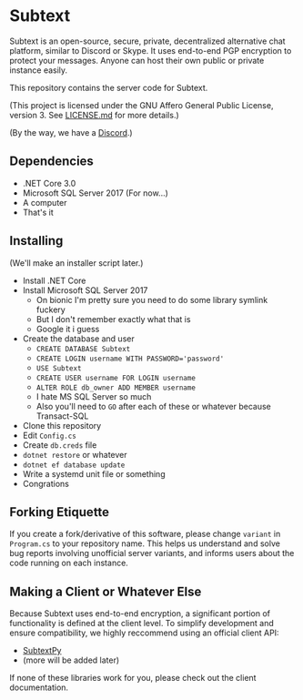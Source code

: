 # Subtext
Subtext is an open-source, secure, private, decentralized alternative chat platform, similar to Discord or Skype. It uses end-to-end PGP encryption to protect your messages. Anyone can host their own public or private instance easily.

This repository contains the server code for Subtext.

(This project is licensed under the GNU Affero General Public License, version 3. See [LICENSE.md](LICENSE.md) for more details.)

(By the way, we have a [Discord](https://discord.gg/dt5bfHB).)

## Dependencies
- .NET Core 3.0
- Microsoft SQL Server 2017 (For now...)
- A computer
- That's it

## Installing
(We'll make an installer script later.)

- Install .NET Core
- Install Microsoft SQL Server 2017
	- On bionic I'm pretty sure you need to do some library symlink fuckery
	- But I don't remember exactly what that is
	- Google it i guess
- Create the database and user
	- `CREATE DATABASE Subtext`
	- `CREATE LOGIN username WITH PASSWORD='password'`
	- `USE Subtext`
	- `CREATE USER username FOR LOGIN username`
	- `ALTER ROLE db_owner ADD MEMBER username`
	- I hate MS SQL Server so much
	- Also you'll need to `GO` after each of these or whatever because Transact-SQL
- Clone this repository
- Edit `Config.cs`
- Create `db.creds` file
- `dotnet restore` or whatever
- `dotnet ef database update`
- Write a systemd unit file or something
- Congrations

## Forking Etiquette
If you create a fork/derivative of this software, please change `variant` in `Program.cs` to your repository name. This helps us understand and solve bug reports involving unofficial server variants, and informs users about the code running on each instance.

## Making a Client or Whatever Else
Because Subtext uses end-to-end encryption, a significant portion of functionality is defined at the client level. To simplify development and ensure compatibility, we highly reccommend using an official client API:

- [SubtextPy](https://github.com/RetroAsgardian/SubtextPy)
- (more will be added later)

If none of these libraries work for you, please check out the client documentation.
